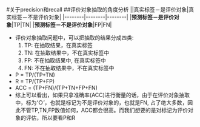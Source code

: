 #关于precision和recall
##评价对象抽取的角度分析
||真实标签－是评价对象|真实标签－不是评价对象|
|--------|--------|--------|
|**预测标签－是评价对象**|TP|TN|
|**预测标签－不是评价对象**|FP|FN|

* 评价对象抽取问题中，可以把抽取的结果分成四类:
	1. TP: 在抽取结果，在真实标签
	2. TN: 在抽取结果中，不在真实标签中
	3. FP: 不在抽取结果中, 在真实标签中
	4. FN: 不在抽取结果中，不在真实标签中
* P = TP/(TP+TN)
* R = TP/(TP+FP)
* ACC = (TP+FN)/(TP+TN+FP+FN)
* 综上可以看出，如果只拿准确率(ACC)进行衡量的话，由于在评价对象抽取中，标为‘Ｏ’，也就是标记为不是评价对象的，也就是FN, 占了绝大多数，因此不管TP,TN,FP数值如何，ACC都会很高。而我们想要的是对标记为评价对象的评估，所以要看P和R